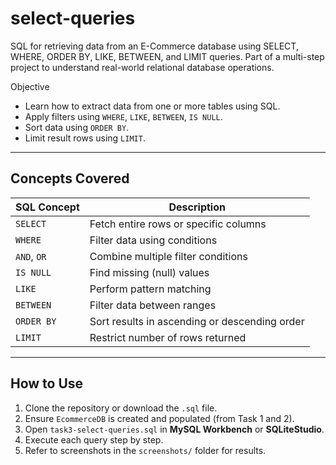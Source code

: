 # select-queries
SQL  for retrieving data from an E-Commerce database using SELECT, WHERE, ORDER BY, LIKE, BETWEEN, and LIMIT queries. Part of a multi-step project to understand real-world relational database operations.


Objective

- Learn how to extract data from one or more tables using SQL.
- Apply filters using `WHERE`, `LIKE`, `BETWEEN`, `IS NULL`.
- Sort data using `ORDER BY`.
- Limit result rows using `LIMIT`.

---

## Concepts Covered

| SQL Concept       | Description                                     |
|-------------------|-------------------------------------------------|
| `SELECT`          | Fetch entire rows or specific columns           |
| `WHERE`           | Filter data using conditions                    |
| `AND`, `OR`       | Combine multiple filter conditions              |
| `IS NULL`         | Find missing (null) values                      |
| `LIKE`            | Perform pattern matching                        |
| `BETWEEN`         | Filter data between ranges                      |
| `ORDER BY`        | Sort results in ascending or descending order   |
| `LIMIT`           | Restrict number of rows returned                |

---

##  How to Use

1. Clone the repository or download the `.sql` file.
2. Ensure `EcommerceDB` is created and populated (from Task 1 and 2).
3. Open `task3-select-queries.sql` in **MySQL Workbench** or **SQLiteStudio**.
4. Execute each query step by step.
5. Refer to screenshots in the `screenshots/` folder for results.

